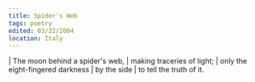 ```yaml
---
title: Spider's Web
tags: poetry
edited: 03/22/2004
location: Italy
---
```


| The moon behind a spider's web,
| making traceries of light;
| only the eight-fingered darkness
| by the side
| to tell the truth of it.
